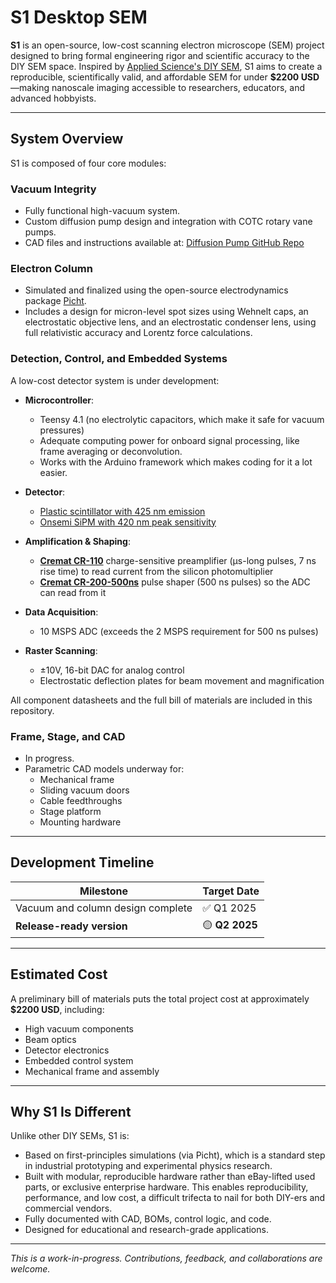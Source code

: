 # S1 Desktop SEM

**S1** is an open-source, low-cost scanning electron microscope (SEM) project designed to bring formal engineering rigor and scientific accuracy to the DIY SEM space. Inspired by [Applied Science's DIY SEM](https://www.youtube.com/watch?v=VdjYVF4a6iU&t=467s), S1 aims to create a reproducible, scientifically valid, and affordable SEM for under **$2200 USD**—making nanoscale imaging accessible to researchers, educators, and advanced hobbyists.

---

## System Overview

S1 is composed of four core modules:

### Vacuum Integrity
- Fully functional high-vacuum system.
- Custom diffusion pump design and integration with COTC rotary vane pumps.
- CAD files and instructions available at: [Diffusion Pump GitHub Repo](https://github.com/rolypolytoy/diffusion_pump)

### Electron Column
- Simulated and finalized using the open-source electrodynamics package [Picht](https://github.com/rolypolytoy/picht/blob/main/examples/sem.py).
- Includes a design for micron-level spot sizes using Wehnelt caps, an electrostatic objective lens, and an electrostatic condenser lens, using full relativistic accuracy and Lorentz force calculations.

### Detection, Control, and Embedded Systems
A  low-cost detector system is under development:

- **Microcontroller**:  
  - Teensy 4.1 (no electrolytic capacitors, which make it safe for vacuum pressures)
  - Adequate computing power for onboard signal processing, like frame averaging or deconvolution.
  - Works with the Arduino framework which makes coding for it a lot easier.

- **Detector**:  
  - [Plastic scintillator with 425 nm emission](https://www.alibaba.com/product-detail/Polystyrene-Plastic-scintillator-material-equivalent-EJ_1601298622046.html?spm=a2700.7724857.0.0.6c196c9eovIgdM)
  - [Onsemi SiPM with 420 nm peak sensitivity](https://www.mouser.in/ProductDetail/onsemi/MICROFC-30020-SMT-TR1?qs=byeeYqUIh0PslEkIwO7UpQ%3D%3D)

- **Amplification & Shaping**:  
  - **[Cremat CR-110](https://www.amazon.ae/CR-113-R2-1-Charge-Sensitive-preamplifier-Module/dp/B07BCQSBD8)** charge-sensitive preamplifier (µs-long pulses, 7 ns rise time) to read current from the silicon photomultiplier  
  - **[Cremat CR-200-500ns](https://www.amazon.ae/Cremat-Inc-CR-200-500ns-R2-1-Shaping-Amplifier/dp/B07BD28Y7R?)** pulse shaper (500 ns pulses) so the ADC can read from it

- **Data Acquisition**:  
  - 10 MSPS ADC (exceeds the 2 MSPS requirement for 500 ns pulses)

- **Raster Scanning**:  
  - ±10V, 16-bit DAC for analog control  
  - Electrostatic deflection plates for beam movement and magnification

All component datasheets and the full bill of materials are included in this repository.

### Frame, Stage, and CAD
- In progress.
- Parametric CAD models underway for:
  - Mechanical frame
  - Sliding vacuum doors
  - Cable feedthroughs
  - Stage platform
  - Mounting hardware

---

## Development Timeline

| Milestone                            | Target Date |
|-------------------------------------|-------------|
| Vacuum and column design complete   | ✅ Q1 2025   |
| **Release-ready version**           | 🟡 **Q2 2025** |
---

## Estimated Cost

A preliminary bill of materials puts the total project cost at approximately **$2200 USD**, including:

- High vacuum components
- Beam optics
- Detector electronics
- Embedded control system
- Mechanical frame and assembly

---

## Why S1 Is Different

Unlike other DIY SEMs, S1 is:

- Based on first-principles simulations (via Picht), which is a standard step in industrial prototyping and experimental physics research.
- Built with modular, reproducible hardware rather than eBay-lifted used parts, or exclusive enterprise hardware. This enables reproducibility, performance, and low cost, a difficult trifecta to nail for both DIY-ers and commercial vendors.
- Fully documented with CAD, BOMs, control logic, and code.
- Designed for educational and research-grade applications.

---

_This is a work-in-progress. Contributions, feedback, and collaborations are welcome._

